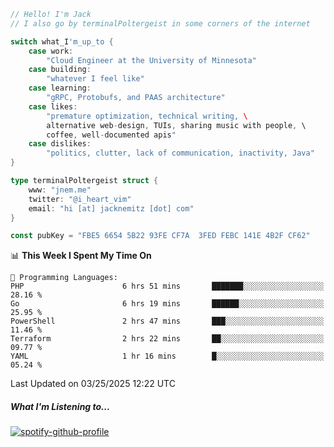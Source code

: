 ```go
// Hello! I'm Jack
// I also go by terminalPoltergeist in some corners of the internet

switch what_I'm_up_to {
    case work:
        "Cloud Engineer at the University of Minnesota"
    case building:
        "whatever I feel like"
    case learning:
        "gRPC, Protobufs, and PAAS architecture"
    case likes:
        "premature optimization, technical writing, \
        alternative web-design, TUIs, sharing music with people, \
        coffee, well-documented apis"
    case dislikes:
        "politics, clutter, lack of communication, inactivity, Java"
}

type terminalPoltergeist struct {
    www: "jnem.me"
    twitter: "@i_heart_vim"
    email: "hi [at] jacknemitz [dot] com"
}

const pubKey = "FBE5 6654 5B22 93FE CF7A  3FED FEBC 141E 4B2F CF62"
```

<!--START_SECTION:waka-->
📊 **This Week I Spent My Time On** 

```text
💬 Programming Languages: 
PHP                      6 hrs 51 mins       ███████░░░░░░░░░░░░░░░░░░   28.16 % 
Go                       6 hrs 19 mins       ██████░░░░░░░░░░░░░░░░░░░   25.95 % 
PowerShell               2 hrs 47 mins       ███░░░░░░░░░░░░░░░░░░░░░░   11.46 % 
Terraform                2 hrs 22 mins       ██░░░░░░░░░░░░░░░░░░░░░░░   09.77 % 
YAML                     1 hr 16 mins        █░░░░░░░░░░░░░░░░░░░░░░░░   05.24 % 
```


 Last Updated on 03/25/2025 12:22 UTC
<!--END_SECTION:waka-->

##### What I'm Listening to...

[![spotify-github-profile](https://jnem.me/listening-item?maxAge=2592000)](https://jnem.me/listening)
